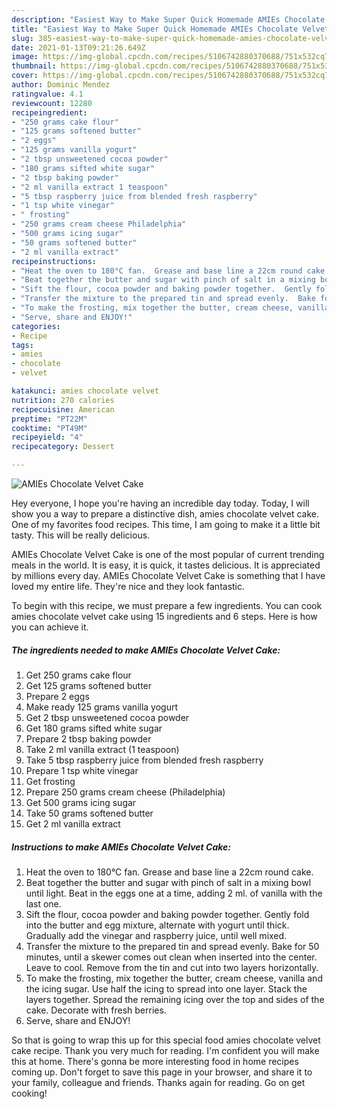 ```yaml
---
description: "Easiest Way to Make Super Quick Homemade AMIEs Chocolate Velvet Cake"
title: "Easiest Way to Make Super Quick Homemade AMIEs Chocolate Velvet Cake"
slug: 385-easiest-way-to-make-super-quick-homemade-amies-chocolate-velvet-cake
date: 2021-01-13T09:21:26.649Z
image: https://img-global.cpcdn.com/recipes/5106742880370688/751x532cq70/amies-chocolate-velvet-cake-recipe-main-photo.jpg
thumbnail: https://img-global.cpcdn.com/recipes/5106742880370688/751x532cq70/amies-chocolate-velvet-cake-recipe-main-photo.jpg
cover: https://img-global.cpcdn.com/recipes/5106742880370688/751x532cq70/amies-chocolate-velvet-cake-recipe-main-photo.jpg
author: Dominic Mendez
ratingvalue: 4.1
reviewcount: 12280
recipeingredient:
- "250 grams cake flour"
- "125 grams softened butter"
- "2 eggs"
- "125 grams vanilla yogurt"
- "2 tbsp unsweetened cocoa powder"
- "180 grams sifted white sugar"
- "2 tbsp baking powder"
- "2 ml vanilla extract 1 teaspoon"
- "5 tbsp raspberry juice from blended fresh raspberry"
- "1 tsp white vinegar"
- " frosting"
- "250 grams cream cheese Philadelphia"
- "500 grams icing sugar"
- "50 grams softened butter"
- "2 ml vanilla extract"
recipeinstructions:
- "Heat the oven to 180°C fan.  Grease and base line a 22cm round cake."
- "Beat together the butter and sugar with pinch of salt in a mixing bowl until light.  Beat in the eggs one at a time, adding 2 ml. of vanilla with the last one."
- "Sift the flour, cocoa powder and baking powder together.  Gently fold into the butter and egg mixture, alternate with yogurt until thick.  Gradually add the vinegar and raspberry juice, until well mixed."
- "Transfer the mixture to the prepared tin and spread evenly.  Bake for 50 minutes, until a skewer comes out clean when inserted into the center.  Leave to cool.  Remove from the tin and cut into two layers horizontally."
- "To make the frosting, mix together the butter, cream cheese, vanilla and the icing sugar.  Use half the icing to spread into one layer.  Stack the layers together.  Spread the remaining icing over the top and sides of the cake.  Decorate with fresh berries."
- "Serve, share and ENJOY!"
categories:
- Recipe
tags:
- amies
- chocolate
- velvet

katakunci: amies chocolate velvet 
nutrition: 270 calories
recipecuisine: American
preptime: "PT22M"
cooktime: "PT49M"
recipeyield: "4"
recipecategory: Dessert

---
```



![AMIEs Chocolate Velvet Cake](https://img-global.cpcdn.com/recipes/5106742880370688/751x532cq70/amies-chocolate-velvet-cake-recipe-main-photo.jpg)

Hey everyone, I hope you're having an incredible day today. Today, I will show you a way to prepare a distinctive dish, amies chocolate velvet cake. One of my favorites food recipes. This time, I am going to make it a little bit tasty. This will be really delicious.

AMIEs Chocolate Velvet Cake is one of the most popular of current trending meals in the world. It is easy, it is quick, it tastes delicious. It is appreciated by millions every day. AMIEs Chocolate Velvet Cake is something that I have loved my entire life. They're nice and they look fantastic.




To begin with this recipe, we must prepare a few ingredients. You can cook amies chocolate velvet cake using 15 ingredients and 6 steps. Here is how you can achieve it.

<!--inarticleads1-->

##### The ingredients needed to make AMIEs Chocolate Velvet Cake:

1. Get 250 grams cake flour
1. Get 125 grams softened butter
1. Prepare 2 eggs
1. Make ready 125 grams vanilla yogurt
1. Get 2 tbsp unsweetened cocoa powder
1. Get 180 grams sifted white sugar
1. Prepare 2 tbsp baking powder
1. Take 2 ml vanilla extract (1 teaspoon)
1. Take 5 tbsp raspberry juice from blended fresh raspberry
1. Prepare 1 tsp white vinegar
1. Get  frosting
1. Prepare 250 grams cream cheese (Philadelphia)
1. Get 500 grams icing sugar
1. Take 50 grams softened butter
1. Get 2 ml vanilla extract




<!--inarticleads2-->

##### Instructions to make AMIEs Chocolate Velvet Cake:

1. Heat the oven to 180°C fan.  Grease and base line a 22cm round cake.
1. Beat together the butter and sugar with pinch of salt in a mixing bowl until light.  Beat in the eggs one at a time, adding 2 ml. of vanilla with the last one.
1. Sift the flour, cocoa powder and baking powder together.  Gently fold into the butter and egg mixture, alternate with yogurt until thick.  Gradually add the vinegar and raspberry juice, until well mixed.
1. Transfer the mixture to the prepared tin and spread evenly.  Bake for 50 minutes, until a skewer comes out clean when inserted into the center.  Leave to cool.  Remove from the tin and cut into two layers horizontally.
1. To make the frosting, mix together the butter, cream cheese, vanilla and the icing sugar.  Use half the icing to spread into one layer.  Stack the layers together.  Spread the remaining icing over the top and sides of the cake.  Decorate with fresh berries.
1. Serve, share and ENJOY!




So that is going to wrap this up for this special food amies chocolate velvet cake recipe. Thank you very much for reading. I'm confident you will make this at home. There's gonna be more interesting food in home recipes coming up. Don't forget to save this page in your browser, and share it to your family, colleague and friends. Thanks again for reading. Go on get cooking!
